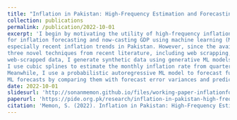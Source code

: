 ```yaml
---
title: "Inflation in Pakistan: High-Frequency Estimation and Forecasting"
collection: publications
permalink: /publication/2022-10-01
excerpt: 'I begin by motivating the utility of high-frequency inflation estimation and reviewing recent work done at the State Bank of Pakistan 
for inflation forecasting and now-casting GDP using machine learning (ML) tools. I also present stylised facts about the structure of historical and 
especially recent inflation trends in Pakistan. However, since the available data and already used methods cannot achieve high frequency forecasting, I discuss 
three novel techniques from recent literature, including web scrapping, scanner data and synthetic data. Due to a lack of access to Pakistan’s scanner and 
web-scrapped data, I generate synthetic data using generative ML models (Gaussian Copula and PAR models) and numerical analysis (cubic spline interpolation) methods. 
I use cubic splines to estimate the monthly inflation rate from quarterly data and unknown high frequency, weekly inflation rate from actual monthly data. 
Meanwhile, I use a probabilistic autoregressive ML model to forecast future short-run inflation for Pakistan from 2020 to 2023. I evaluate the accuracy of 
ML forecasts by comparing them with forecast error variances and predictions from conventional reduced form vector autoregressive models (VAR).'
date: 2022-10-01
slidesurl: 'http://sonanmemon.github.io/files/working-paper-inflationforecasting.pdf'
paperurl: 'https://pide.org.pk/research/inflation-in-pakistan-high-frequency-estimation-and-forecasting/'
citation: 'Memon, S. (2022). Inflation in Pakistan: High-Frequency Estimation and Forecasting (No. 2022: 12). Pakistan Institute of Development Economics.'
---
```

